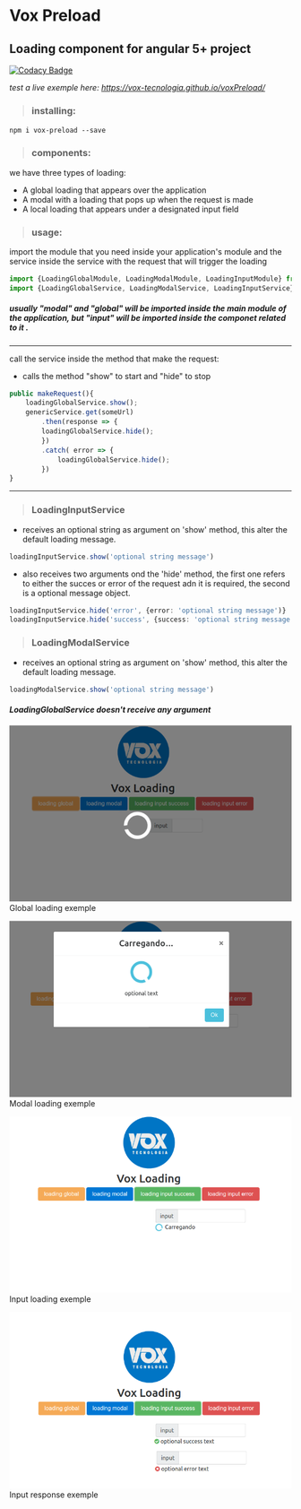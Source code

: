 # Vox Preload
## Loading component for angular 5+ project

[![Codacy Badge](https://api.codacy.com/project/badge/Grade/511ee0e3b4434d02b6d7ec14e194022f)](https://www.codacy.com/app/neliofrazao/voxPreload?utm_source=github.com&amp;utm_medium=referral&amp;utm_content=vox-tecnologia/voxPreload&amp;utm_campaign=Badge_Grade)

*test a live exemple here: https://vox-tecnologia.github.io/voxPreload/*
>### installing:
```
npm i vox-preload --save
```
>### components:
we have three types of loading:
+ A global loading that appears over the application
+ A modal with a loading that pops up when the request is made
+ A local loading that appears under a designated input field

> ### usage:
import the module that you need inside your application's module and the service inside the service with the request that will trigger the loading

```typescript
import {LoadingGlobalModule, LoadingModalModule, LoadingInputModule} from 'vox-preload';
import {LoadingGlobalService, LoadingModalService, LoadingInputService} from 'vox-preload';
```
##### usually "modal" and "global" will be imported inside the main module of the application, but "input" will be imported inside the componet related to it .
***
call the service inside the method that make the request:
+ calls the method "show" to start and "hide" to stop
``` typescript
public makeRequest(){
    loadingGlobalService.show();
    genericService.get(someUrl)
        .then(response => {
        loadingGlobalService.hide();
        })
        .catch( error => {
            loadingGlobalService.hide();
        })
}
```
***
> ### LoadingInputService
+ receives an optional string as argument on 'show' method, this alter the default loading message.
```Typescript
loadingInputService.show('optional string message')
```
+ also receives two arguments ond the 'hide' method, the first one refers to either the succes or error of the request adn it is required, the second is a optional message object.
```typescript
loadingInputService.hide('error', {error: 'optional string message')}
loadingInputService.hide('success', {success: 'optional string message')}
```
> ### LoadingModalService
+ receives an optional string as argument on 'show' method, this alter the default loading message.
```Typescript
loadingModalService.show('optional string message')
```
#### *LoadingGlobalService doesn't receive any argument*

![global loading exemple](./src/assets/global_loading.png) Global loading exemple

![modal loading exemple](./src/assets/modal_loading.png) Modal loading exemple

![input loading exemple](./src/assets/input_loading.png) Input loading exemple

![global loading exemple](./src/assets/input_response.png) Input response exemple
